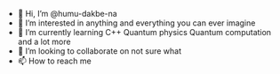 - 👋 Hi, I’m @humu-dakbe-na
- 👀 I’m interested in anything and everything you can ever imagine
- 🌱 I’m currently learning C++ Quantum physics Quantum computation and a lot more
- 💞️ I’m looking to collaborate on not sure what
- 📫 How to reach me 

<!---
humu-dakbe-na/humu-dakbe-na is a ✨ special ✨ repository because its `README.md` (this file) appears on your GitHub profile.
You can click the Preview link to take a look at your changes.
--->
